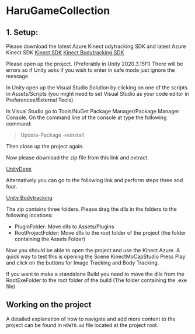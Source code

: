 # HaruGameCollection


## 1. Setup:

Please download the latest Azure Kinect odytracking SDK and latest Azure Kinect SDK
[Kinect SDK](https://docs.microsoft.com/de-de/azure/kinect-dk/sensor-sdk-download)
[Kinect Bodytracking SDK](https://docs.microsoft.com/de-de/azure/kinect-dk/body-sdk-download)

Please open up the project. (Preferably in Unity 2020.3.15f1)
There will be errors so if Unity asks if you wish to enter in safe mode just ignore the message

In Unity open up the Visual Studio Solution by clicking on one of the scripts in Assets/Scripts (you might need to set Visual Studio as your code editor in Preferences/External Tools)

In Visual Studio go to Tools/NuGet Package Manager/Package Manager Console. On the command line of the console at type the following command:
> Update-Package -reinstall

Then close up the project again.

Now please download the zip file from this link and extract. 

[UnityDeps](https://drive.google.com/file/d/1f2DMU0VHB9wQqWHNaQAsnG4EkQMC0gGZ/view?usp=sharing)

Alternatively you can go to the following link and perform steps three and four.

[Unity Bodytracking](https://github.com/microsoft/Azure-Kinect-Samples/blob/master/body-tracking-samples/sample_unity_bodytracking/README.md)

The zip contains three folders. Please drag the dlls in the folders to the following locations:
- PluginFolder: Move dlls to Assets/Plugins
- RootProjectFolder: Move dlls to the root folder of the project (the folder containing the Assets Folder)

Now you should be able to open the project and use the Kinect Azure. A quick way to test this is opening the Scene KinectMoCapStudio
Press Play and click on the buttons for Image Tracking and Body Tracking. 


If you want to make a standalone Build you need to move the dlls from the RootExeFolder to the root folder of the build (The folder containing the .exe file) 


## Working on the project

A detailed explanation of how to navigate and add more content to the project can be found in `HOWTO.md` file located at the project root.